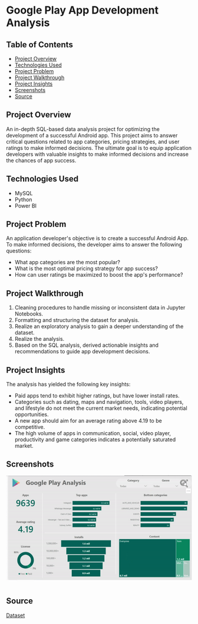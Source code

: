 # Google Play App Development Analysis

## Table of Contents
+ [Project Overview](#Project-overview)
+ [Technologies Used](#Technologies-Used)
+ [Project Problem](#Project-Problem)
+ [Project Walkthrough](#Project-Walkthrough)
+ [Project Insights](#Project-Insights)
+ [Screenshots](#Screenshots)
+ [Source](#Source)

## Project Overview
  An in-depth SQL-based data analysis project for optimizing the development of a successful Android app. This project aims to answer critical questions related to app categories, pricing strategies, and user ratings to make informed decisions. The ultimate goal is to equip application developers with valuable insights to make informed decisions and increase the chances of app success.
 
## Technologies Used
+ MySQL
+ Python
+ Power BI

## Project Problem
An application developer's objective is to create a successful Android App. To make informed decisions, the developer aims to answer the following questions:
- What app categories are the most popular?
- What is the most optimal pricing strategy for app success?
- How can user ratings be maximized to boost the app's performance?

## Project Walkthrough
1. Cleaning procedures to handle missing or inconsistent data in Jupyter Notebooks.
2. Formatting and structuring the dataset for analysis.
3. Realize an exploratory analysis to gain a deeper understanding of the dataset.
4. Realize the analysis.
5. Based on the SQL analysis, derived actionable insights and recommendations to guide app development decisions. 

## Project Insights
The analysis has yielded the following key insights:
- Paid apps tend to exhibit higher ratings, but have lower install rates.
- Categories such as dating, maps and navigation, tools, video players, and lifestyle do not meet the current market needs, indicating potential opportunities.
- A new app should aim for an average rating above 4.19 to be competitive.
- The high volume of apps in communication, social, video player, productivity and game categories indicates a potentially saturated market.


## Screenshots
<div style="display: flex; flex-direction: row; gap:10">
  <img  style="margin-bottom: 15px;" src="https://github.com/NilArj/Google_play/blob/fbc149ffc9ca01c4cab1d3d8cc609ebfaf61a950/images/Googleplay.gif">
</div>

## Source
[Dataset](https://www.kaggle.com/datasets/lava18/google-play-store-apps)

